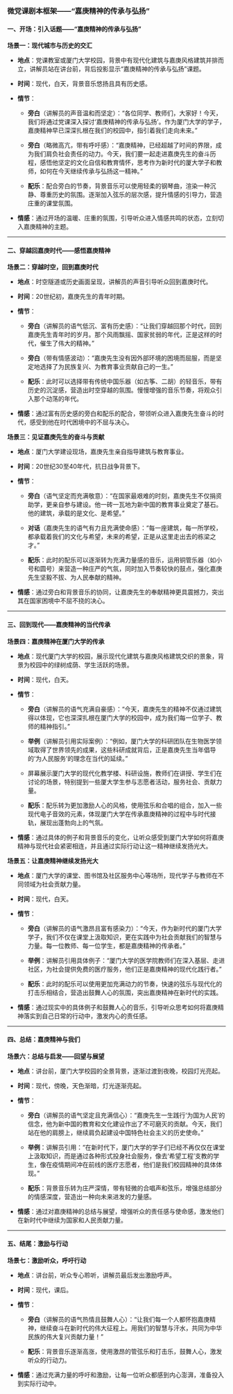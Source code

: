### 微党课剧本框架——“嘉庚精神的传承与弘扬”

#### 一、开场：引入话题——“嘉庚精神的传承与弘扬”

**场景一：现代城市与历史的交汇**

- **地点**：党课教室或厦门大学校园，背景中有现代化建筑与嘉庚风格建筑并排而立，讲解员站在讲台前，背后投影显示“嘉庚精神的传承与弘扬”课题。
- **时间**：现代，白天，背景音乐悠扬且具有历史感。
- **情节**：
  - **旁白**（讲解员的声音温和而坚定）：“各位同学、教师们，大家好！今天，我们将通过党课深入探讨‘嘉庚精神的传承与弘扬’。作为厦门大学的学子，嘉庚精神早已深深扎根在我们的校园中，指引着我们走向未来。”
  - **旁白**（略微高亢，带有呼吁感）：“嘉庚精神，已经超越了时间的界限，成为我们肩负社会责任的动力。今天，我们要一起走进嘉庚先生的奋斗历程，感悟他坚定的文化自信和教育情怀，思考作为新时代的厦大学子和教师，如何在今天继续传承与弘扬这一精神。”
  
  - **配乐**：配合旁白的节奏，背景音乐可以使用轻柔的钢琴曲，渲染一种沉静、尊重历史的氛围。逐渐加入弦乐的层次感，提升情感的引导力，营造庄重的课堂氛围。

- **情感**：通过开场的温暖、庄重的氛围，引导听众进入情感共鸣的状态，立刻切入嘉庚精神的主题。

---

#### 二、穿越回嘉庚时代——感悟嘉庚精神

**场景二：穿越时空，回到嘉庚时代**

- **地点**：时空隧道或历史画面呈现，讲解员的声音引导听众回到嘉庚时代。
- **时间**：20世纪初，嘉庚先生的青年时期。
- **情节**：
  - **旁白**（讲解员的语气低沉、富有历史感）：“让我们穿越回那个时代，回到嘉庚先生青年时的岁月。那个风雨飘摇、国家贫弱的年代，正是这样的时代，催生了伟大的精神。”  
  - **旁白**（带有情感波动）：“嘉庚先生没有因外部环境的困境而屈服，而是坚定地选择了为民族复兴、为教育事业贡献自己的一生。”

  - **配乐**：此时可以选择带有传统中国乐器（如古筝、二胡）的轻音乐，带有历史的沉淀感，营造出时空穿越的氛围。慢慢增强的音乐节奏，将观众引入那个动荡的年代。

- **情感**：通过富有历史感的旁白和配乐的配合，带领听众进入嘉庚先生奋斗的时代，感受到他在时代困境中的不屈与决心。

**场景三：见证嘉庚先生的奋斗与贡献**

- **地点**：厦门大学建设现场，嘉庚先生亲自指导建筑与教育事业。
- **时间**：20世纪30至40年代，抗日战争背景下。
- **情节**：
  - **旁白**（语气坚定而充满敬意）：“在国家最艰难的时刻，嘉庚先生不仅捐资助学，更亲自参与建设。他一砖一瓦地为新中国的教育事业奠定了基石。他的建筑，承载的是文化、是希望。”  
  - **对话**（嘉庚先生的语气有力且充满使命感）：“每一座建筑，每一所学校，都承载着我们的文化与希望，未来的希望，正是从这里走出去的栋梁之才。”

  - **配乐**：此时的配乐可以逐渐转为充满力量感的音乐，运用铜管乐器（如小号和圆号）来营造一种庄严的气氛，同时加入节奏较快的鼓点，强化嘉庚先生坚毅不拔、为人民奉献的精神。

- **情感**：通过旁白和背景音乐的协同，让嘉庚先生的奉献精神更具震撼力，突出其在国家困境中不屈不挠的决心。

---

#### 三、回到现代——嘉庚精神的当代传承

**场景四：嘉庚精神在厦门大学的传承**

- **地点**：现代厦门大学的校园，展示现代化建筑与嘉庚风格建筑交织的景象，背景为校园中的绿树成荫、学生活跃的场景。
- **时间**：现代，白天。
- **情节**：
  - **旁白**（讲解员的语气充满自豪感）：“今天，嘉庚先生的精神不仅通过建筑得以体现，它也深深扎根在厦门大学的校园中，成为我们每一位学子、教师的精神指引。”  
  - **举例**（讲解员引用实际案例）：“例如，厦门大学的科研团队在生物医学领域取得了世界领先的成果，这些科研成就背后，正是嘉庚先生当年倡导的‘为人民服务’的理念在当代的延续。”  
  - 屏幕展示厦门大学的现代化教学楼、科研设施，教师们在讲授、学生们在讨论的场景，特别提到一些厦大学生参与志愿者活动，服务社会、贡献力量。

  - **配乐**：配乐转为更加激励人心的风格，使用弦乐和合唱的组合，加入一些现代电子音效的元素，体现厦门大学在传承嘉庚精神的过程中与时代接轨，展现出蓬勃向上的气氛。

- **情感**：通过具体的例子和背景音乐的变化，让听众感受到厦门大学如何将嘉庚精神与现代社会紧密相连，并且通过实际行动让这一精神继续发扬光大。

**场景五：让嘉庚精神继续发扬光大**

- **地点**：厦门大学的课堂、图书馆及社区服务中心等场所，现代学子与教师在不同领域为社会贡献力量。
- **时间**：现代，白天。
- **情节**：
  - **旁白**（讲解员的语气激昂且富有感染力）：“今天，作为新时代的厦门大学学子，我们不仅在课堂上汲取知识，更在实践中为社会贡献我们的智慧与力量。每一位教师、每一位学生，都是嘉庚精神的传承者。”  
  - **举例**：讲解员引用具体例子：“厦门大学的医学院教师们在深入基层、走进社区，为社会提供免费的医疗服务，他们正是嘉庚精神的现代化践行者。”

  - **配乐**：此时的配乐可以使用更加充满动力的节奏，快速的弦乐与现代化的打击乐相结合，营造出鼓舞人心的氛围，突出嘉庚精神在新时代的实践。

- **情感**：通过现实中的具体例子和鼓舞人心的音乐，引导听众思考如何将嘉庚精神落实到自己日常的行动中，激发内心的责任感。

---

#### 四、总结：嘉庚精神与我们

**场景六：总结与启发——回望与展望**

- **地点**：讲台前，厦门大学校园的全景背景，逐渐过渡到夜晚，校园灯光亮起。
- **时间**：现代，傍晚，天色渐暗，灯光逐渐亮起。
- **情节**：
  - **旁白**（讲解员的语气坚定且充满信心）：“嘉庚先生一生践行‘为国为人民’的信念，他为新中国的教育和文化建设作出了不可磨灭的贡献。今天，我们站在他的肩膀上，继续肩负起建设中国特色社会主义的历史使命。”  
  - **举例**：讲解员引用：“在新时代下，厦门大学的学子们已经不再仅仅在课堂上汲取知识，而是通过各种形式投身社会服务，像去‘希望工程’支教的学生，像在疫情期间冲在前线的医疗志愿者，他们是我们校园精神的具体体现。”

  - **配乐**：背景音乐转为庄严深情，带有轻微的合唱声和弦乐，增强总结部分的情感深度，营造出一种向未来进发的力量感。

- **情感**：通过对嘉庚精神的总结与展望，增强听众的责任感与使命感，激发他们在新时代中继续为国家和人民贡献力量。

---

#### 五、结尾：激励与行动

**场景七：激励听众，呼吁行动**

- **地点**：讲台前，听众专心聆听，讲解员最后发出激励呼声。
- **时间**：现代，课后。
- **情节**：
  - **旁白**（讲解员的语气热情且鼓舞人心）：“让我们每一个人都怀抱嘉庚精神，继续奋斗在新时代的伟大征程上。用我们的智慧与汗水，共同为中华民族的伟大复兴贡献力量！”

  - **配乐**：背景音乐逐渐高涨，使用激昂的管弦乐和打击乐，鼓舞人心，激发听众的行动力。

- **情感**：通过充满力量的呼吁和激励，让每一位听众都感到内心澎湃，准备投入到实际行动中。